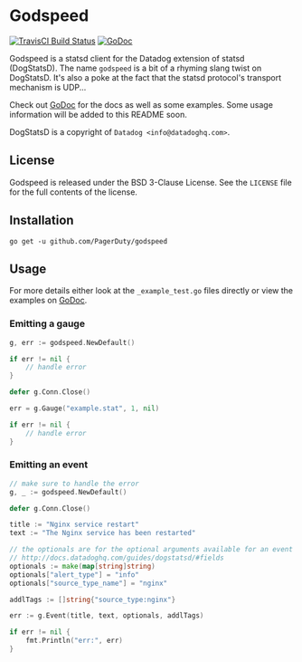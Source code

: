 # Godspeed
[![TravisCI Build Status](https://img.shields.io/travis/PagerDuty/godspeed/master.svg?style=flat)](https://travis-ci.org/PagerDuty/godspeed)
[![GoDoc](https://img.shields.io/badge/godspeed-GoDoc-blue.svg?style=flat)](https://godoc.org/github.com/PagerDuty/godspeed)

Godspeed is a statsd client for the Datadog extension of statsd (DogStatsD).
The name `godspeed` is a bit of a rhyming slang twist on DogStatsD. It's also a
poke at the fact that the statsd protocol's transport mechanism is UDP...

Check out [GoDoc](https://godoc.org/github.com/PagerDuty/godspeed) for the docs
as well as some examples. Some usage information will be added to this README soon.

DogStatsD is a copyright of `Datadog <info@datadoghq.com>`.

## License
Godspeed is released under the BSD 3-Clause License. See the `LICENSE` file for
the full contents of the license.

## Installation
```
go get -u github.com/PagerDuty/godspeed
```

## Usage
For more details either look at the `_example_test.go` files directly or view
the examples on [GoDoc](https://godoc.org/github.com/PagerDuty/godspeed#pkg-examples).

### Emitting a gauge
```Go
g, err := godspeed.NewDefault()

if err != nil {
    // handle error
}

defer g.Conn.Close()

err = g.Gauge("example.stat", 1, nil)

if err != nil {
	// handle error
}
```

### Emitting an event
```Go
// make sure to handle the error
g, _ := godspeed.NewDefault()

defer g.Conn.Close()

title := "Nginx service restart"
text := "The Nginx service has been restarted"

// the optionals are for the optional arguments available for an event
// http://docs.datadoghq.com/guides/dogstatsd/#fields
optionals := make(map[string]string)
optionals["alert_type"] = "info"
optionals["source_type_name"] = "nginx"

addlTags := []string{"source_type:nginx"}

err := g.Event(title, text, optionals, addlTags)

if err != nil {
    fmt.Println("err:", err)
}
```